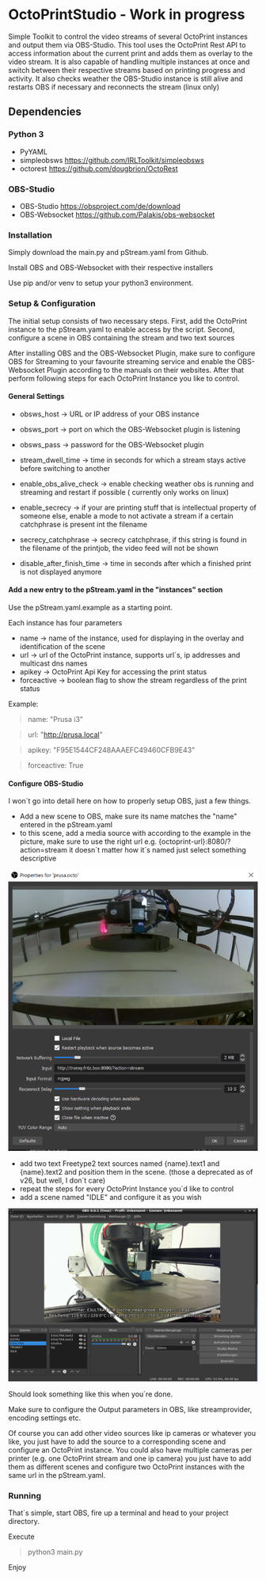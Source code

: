 # OctoPrintStudio - Work in progress

Simple Toolkit to control the video streams of several OctoPrint instances and output them via OBS-Studio. This tool uses the OctoPrint Rest API to access
information about the current print and adds them as overlay to the video stream. It is also capable of handling multiple instances at once and switch between their respective
streams based on printing progress and activity.
It also checks weather the OBS-Studio instance is still alive and restarts OBS if necessary and reconnects the stream (linux only)

## Dependencies

### Python 3

- PyYAML
- simpleobsws <https://github.com/IRLToolkit/simpleobsws>
- octorest <https://github.com/dougbrion/OctoRest>

### OBS-Studio
- OBS-Studio <https://obsproject.com/de/download>
- OBS-Websocket <https://github.com/Palakis/obs-websocket>

### Installation

Simply download the main.py and pStream.yaml from Github.

Install OBS and OBS-Websocket with their respective installers

Use pip and/or venv to setup your python3 environment.

### Setup & Configuration

The initial setup consists of two necessary steps. First, add the OctoPrint instance to the pStream.yaml to enable access by the script. Second, configure a scene in OBS containing the stream and two text sources

After installing OBS and the OBS-Websocket Plugin, make sure to configure OBS for Streaming to your favourite streaming service and enable the OBS-Websocket Plugin according to the
manuals on their websites. After that perform following steps for each OctoPrint Instance you like to control.

#### General Settings

- obsws_host -> URL or IP address of your OBS instance
- obsws_port -> port on which the OBS-Websocket plugin is listening
- obsws_pass -> password for the OBS-Websocket plugin

- stream_dwell_time -> time in seconds for which a stream stays active before switching to another
- enable_obs_alive_check -> enable checking weather obs is running and streaming and restart if possible ( currently only works on linux)
- enable_secrecy -> if your are printing stuff that is intellectual property of someone else, enable a mode to not activate a stream if a certain catchphrase is present int the filename
- secrecy_catchphrase -> secrecy catchphrase, if this string is found in the filename of the printjob, the video feed will not be shown
- disable_after_finish_time -> time in seconds after which a finished print is not displayed anymore

#### Add a new entry to the pStream.yaml in the "instances" section

Use the pStream.yaml.example as a starting point.

Each instance has four parameters
- name -> name of the instance, used for displaying in the overlay and identification of the scene
- url -> url of the OctoPrint instance, supports url´s, ip addresses and multicast dns names
- apikey -> OctoPrint Api Key for accessing the print status
- forceactive -> boolean flag to show the stream regardless of the print status

Example:

>name: "Prusa i3"

>url: "http://prusa.local"

>apikey: "F95E1544CF248AAAEFC49460CFB9E43"

>forceactive: True

#### Configure OBS-Studio
I won´t go into detail here on how to properly setup OBS, just a few things.

- Add a new scene to OBS, make sure its name matches the "name" entered in the pStream.yaml
- to this scene, add a media source with according to the example in the picture, make sure to use the right url e.g. {octoprint-url}:8080/?action=stream it doesn´t matter how it´s named just select something descriptive

![Source Setup](https://github.com/pkElectronics/OctoPrintStudio/blob/master/doc/source.PNG "Source Setup")

- add two text Freetype2 text sources named {name}.text1 and {name}.text2 and position them in the scene. (those a deprecated as of v26, but well, I don´t care)
- repeat the steps for every OctoPrint Instance you´d like to control
- add a scene named "IDLE" and configure it as you wish

![OBS Overview](https://github.com/pkElectronics/OctoPrintStudio/blob/master/doc/overview.PNG "OBS Overview")

Should look something like this when you´re done.

Make sure to configure the Output parameters in OBS, like streamprovider, encoding settings etc.

Of course you can add other video sources like ip cameras or whatever you like, you just have to add the source to a corresponding scene and configure an OctoPrint instance. You could also have multiple cameras per printer (e.g. one OctoPrint stream and one ip camera) you just have to add them as different scenes and configure two OctoPrint instances with the same url in the pStream.yaml.

### Running

That´s simple, start OBS, fire up a terminal and head to your project directory.

Execute 
>python3 main.py

Enjoy
